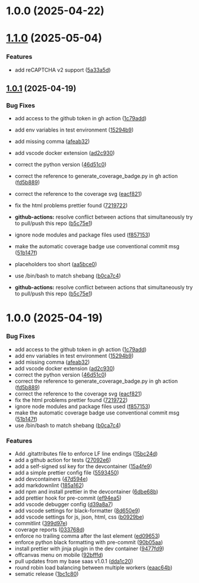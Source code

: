 # 1.0.0 (2025-04-22)

# [1.1.0](https://github.com/cansinacarer/My-Base-SaaS-Flask/compare/v1.0.1...v1.1.0) (2025-05-04)

### Features

* add reCAPTCHA v2 support ([5a33a5d](https://github.com/cansinacarer/My-Base-SaaS-Flask/commit/5a33a5d88253dc9143225e665797c21c9dd34821))

## [1.0.1](https://github.com/cansinacarer/My-Base-SaaS-Flask/compare/v1.0.0...v1.0.1) (2025-04-19)

### Bug Fixes

* add access to the github token in gh action ([1c79add](https://github.com/cansinacarer/maillistshield-com/commit/1c79add433f55437020818a6c237de3131fa35a6))
* add env variables in test environment ([15294b9](https://github.com/cansinacarer/maillistshield-com/commit/15294b9f0d9097ae8fc788d9582103400103fd18))
* add missing comma ([afeab32](https://github.com/cansinacarer/maillistshield-com/commit/afeab32be16dc88381bd4f16d255fb8d84f7fb68))
* add vscode docker extension ([ad2c930](https://github.com/cansinacarer/maillistshield-com/commit/ad2c930c36ab8656c40379c5d8d911466af5a6fe))
* correct the python version ([46d51c0](https://github.com/cansinacarer/maillistshield-com/commit/46d51c07c742984d6ab7024bf24866d8fcb37f95))
* correct the reference to generate_coverage_badge.py in gh action ([fd5b889](https://github.com/cansinacarer/maillistshield-com/commit/fd5b889734a20da94e2693354c3a32aa7c4c602b))
* correct the reference to the coverage svg ([eacf821](https://github.com/cansinacarer/maillistshield-com/commit/eacf821db3b860bb2456c797b945c422cd6ba80b))
* fix the html problems prettier found ([7219722](https://github.com/cansinacarer/maillistshield-com/commit/72197221b647af48c8618e98c20529f0224957c4))
* **github-actions:** resolve conflict between actions that simultaneously try to pull/push this repo ([b5c75e1](https://github.com/cansinacarer/maillistshield-com/commit/b5c75e1db641cb0be386b6c534504cb098b3e3be))
* ignore node modules and package files used ([f857153](https://github.com/cansinacarer/maillistshield-com/commit/f8571531ea294b7d9ea7f0a328084b5578b219c6))
* make the automatic coverage badge use conventional commit msg ([51b147f](https://github.com/cansinacarer/maillistshield-com/commit/51b147f06069a1923a152770a07e03f5a46e8f89))
* placeholders too short ([aa5bce0](https://github.com/cansinacarer/maillistshield-com/commit/aa5bce0210e2d0886b44f3b61c6d533e173b21fd))
* use /bin/bash to match shebang ([b0ca7c4](https://github.com/cansinacarer/maillistshield-com/commit/b0ca7c49eef7d477e89bd75a4b27e6669984e151))

* **github-actions:** resolve conflict between actions that simultaneously try to pull/push this repo ([b5c75e1](https://github.com/cansinacarer/My-Base-SaaS-Flask/commit/b5c75e1db641cb0be386b6c534504cb098b3e3be))

# 1.0.0 (2025-04-19)

### Bug Fixes

* add access to the github token in gh action ([1c79add](https://github.com/cansinacarer/My-Base-SaaS-Flask/commit/1c79add433f55437020818a6c237de3131fa35a6))
* add env variables in test environment ([15294b9](https://github.com/cansinacarer/My-Base-SaaS-Flask/commit/15294b9f0d9097ae8fc788d9582103400103fd18))
* add missing comma ([afeab32](https://github.com/cansinacarer/My-Base-SaaS-Flask/commit/afeab32be16dc88381bd4f16d255fb8d84f7fb68))
* add vscode docker extension ([ad2c930](https://github.com/cansinacarer/My-Base-SaaS-Flask/commit/ad2c930c36ab8656c40379c5d8d911466af5a6fe))
* correct the python version ([46d51c0](https://github.com/cansinacarer/My-Base-SaaS-Flask/commit/46d51c07c742984d6ab7024bf24866d8fcb37f95))
* correct the reference to generate_coverage_badge.py in gh action ([fd5b889](https://github.com/cansinacarer/My-Base-SaaS-Flask/commit/fd5b889734a20da94e2693354c3a32aa7c4c602b))
* correct the reference to the coverage svg ([eacf821](https://github.com/cansinacarer/My-Base-SaaS-Flask/commit/eacf821db3b860bb2456c797b945c422cd6ba80b))
* fix the html problems prettier found ([7219722](https://github.com/cansinacarer/My-Base-SaaS-Flask/commit/72197221b647af48c8618e98c20529f0224957c4))
* ignore node modules and package files used ([f857153](https://github.com/cansinacarer/My-Base-SaaS-Flask/commit/f8571531ea294b7d9ea7f0a328084b5578b219c6))
* make the automatic coverage badge use conventional commit msg ([51b147f](https://github.com/cansinacarer/My-Base-SaaS-Flask/commit/51b147f06069a1923a152770a07e03f5a46e8f89))
* use /bin/bash to match shebang ([b0ca7c4](https://github.com/cansinacarer/My-Base-SaaS-Flask/commit/b0ca7c49eef7d477e89bd75a4b27e6669984e151))

### Features

* Add .gitattributes file to enforce LF line endings ([15bc24d](https://github.com/cansinacarer/maillistshield-com/commit/15bc24dccb2f0ca9be5582e36129c614cc11aee7))
* add a github action for tests ([27092e6](https://github.com/cansinacarer/maillistshield-com/commit/27092e63efe28023ba78c66087f0779a69549f39))
* add a self-signed ssl key for the devcontainer ([15a4fe9](https://github.com/cansinacarer/maillistshield-com/commit/15a4fe95608b67f1b2a28a7f0dd06e2fbfbba808))
* add a simple prettier config file ([5593450](https://github.com/cansinacarer/maillistshield-com/commit/55934505a92a769967bbfb4ff7d23195200dd1fd))
* add devcontainers ([47d594e](https://github.com/cansinacarer/maillistshield-com/commit/47d594e1ef81bd5e4587b54dda26ea6fb0e7549e))
* add markdownlint ([185a162](https://github.com/cansinacarer/maillistshield-com/commit/185a1627dd8a1fed51ee11bfcad8a3a10d2f3969))
* add npm and install prettier in the devcontainer ([6dbe68b](https://github.com/cansinacarer/maillistshield-com/commit/6dbe68b84b64ca1d0fb9e5fc361fb11bd390f53a))
* add prettier hook for pre-commit ([ef94ea5](https://github.com/cansinacarer/maillistshield-com/commit/ef94ea548476361065a76b5a376f29a60faeca27))
* add vscode debugger config ([d39a8a7](https://github.com/cansinacarer/maillistshield-com/commit/d39a8a7fa998bc5f4d82b9e38c513a119a46f4c6))
* add vscode settings for black-formatter ([8d650e9](https://github.com/cansinacarer/maillistshield-com/commit/8d650e9763e0228daa3f9b878f4e1a795b8ba216))
* add vscode settings for js, json, html, css ([b0929be](https://github.com/cansinacarer/maillistshield-com/commit/b0929be58d86e939fb50430d044f8b1b85c5191b))
* commitlint ([399d97e](https://github.com/cansinacarer/maillistshield-com/commit/399d97e1dded3357fce7ab660c53037543ee4407))
* coverage reports ([033768d](https://github.com/cansinacarer/maillistshield-com/commit/033768d6e0daf06945ec8e08f9334c0d16bb33e7))
* enforce no trailing comma after the last element ([ed09653](https://github.com/cansinacarer/maillistshield-com/commit/ed09653f3138464158cb283fbb7981443b9e8c9e))
* enforce python black formatting with pre-commit ([90b05aa](https://github.com/cansinacarer/maillistshield-com/commit/90b05aa031a5bcb4469d1f71fefa64a2ce163bbd))
* install prettier with jinja plugin in the dev container ([9477fd9](https://github.com/cansinacarer/maillistshield-com/commit/9477fd9c31fb471da6c76c7f26910d7d8031474c))
* offcanvas menu on mobile ([92bfffd](https://github.com/cansinacarer/maillistshield-com/commit/92bfffd62520346e51c2eb76f14a5573bf6c3a9e))
* pull updates from my base saas v1.0.1 ([dda1c20](https://github.com/cansinacarer/maillistshield-com/commit/dda1c2069872ec7a85f0477f9c7719dacf9cb01c))
* round robin load balancing between multiple workers ([eaac64b](https://github.com/cansinacarer/maillistshield-com/commit/eaac64b32c6fed1a7de831740a4de83e32427483))
* sematic release ([1bc1c80](https://github.com/cansinacarer/maillistshield-com/commit/1bc1c801c8d8ee7c187f0ffa2910eadaed394fad))
